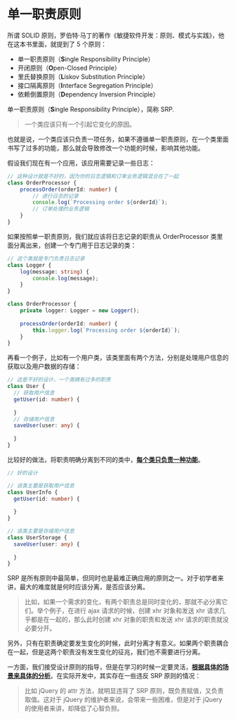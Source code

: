 # 单一职责原则

所谓 SOLID 原则，罗伯特·马丁的著作《敏捷软件开发：原则、模式与实践》，他在这本书里面，就提到了 5 个原则：

- 单一职责原则（**S**ingle Responsibility Principle）
- 开闭原则（**O**pen-Closed Principle）
- 里氏替换原则（**L**iskov Substitution Principle）
- 接口隔离原则（**I**nterface Segregation Principle）
- 依赖倒置原则（**D**ependency Inversion Principle）



单一职责原则（**S**ingle Responsibility Principle），简称 SRP.

> 一个类应该只有一个引起它变化的原因。

也就是说，一个类应该只负责一项任务，如果不遵循单一职责原则，在一个类里面书写了过多的功能，那么就会导致修改一个功能的时候，影响其他功能。

假设我们现在有一个应用，该应用需要记录一些日志：

```ts
// 这种设计就是不好的，因为你的日志逻辑和订单业务逻辑混合在了一起
class OrderProcessor {
    processOrder(orderId: number) {
      	// 进行日志的记录
        console.log(`Processing order ${orderId}`); 
      	// 订单处理的业务逻辑
    }
}
```

如果按照单一职责原则，我们就应该将日志记录的职责从 OrderProcessor 类里面分离出来，创建一个专门用于日志记录的类：

```ts
// 这个类就是专门负责日志记录
class Logger {
    log(message: string) {
        console.log(message); 
    }
}

class OrderProcessor {
    private logger: Logger = new Logger();
    
    processOrder(orderId: number) {
        this.logger.log(`Processing order ${orderId}`);
    }
}
```

再看一个例子，比如有一个用户类，该类里面有两个方法，分别是处理用户信息的获取以及用户数据的存储：

```ts
// 这是不好的设计，一个类拥有过多的职责
class User {
  // 获取用户信息
  getUser(id: number) {
      
  }
  // 存储用户信息
  saveUser(user: any) {
      
  }
}
```

比较好的做法，将职责明确分离到不同的类中，**<u>每个类只负责一种功能</u>**。

```ts
// 好的设计

// 该类主要是获取用户信息
class UserInfo {
  getUser(id: number) {
     
  }
}

// 该类主要是存储用户信息
class UserStorage {
  saveUser(user: any) {
     
  }
}
```



SRP 是所有原则中最简单，但同时也是最难正确应用的原则之一。对于初学者来讲，最大的难度就是何时应该分离，是否应该分离。

>比如，如果一个需求的变化，有两个职责总是同时变化的，那就不必分离它们。举个例子，在进行 ajax 请求的时候，创建 xhr 对象和发送 xhr 请求几乎都是在一起的，那么此时创建 xhr 对象的职责和发送 xhr 请求的职责就没必要分开。

另外，只有在职责确定要发生变化的时候，此时分离才有意义。如果两个职责耦合在一起，但是这两个职责没有发生变化的征兆，我们也不需要进行分离。

一方面，我们接受设计原则的指导，但是在学习的时候一定要灵活，**<u>根据具体的场景来具体的分析</u>**。在实际开发中，其实存在一些违反 SRP 原则的情况：

>比如 jQuery 的 attr 方法，就明显违背了 SRP 原则，既负责赋值，又负责取值。这对于 jQuery 的维护者来说，会带来一些困难，但是对于 jQuery 的使用者来讲，却降低了心智负担。
